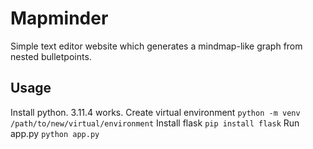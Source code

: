 # Mapminder
Simple text editor website which generates a mindmap-like graph from nested bulletpoints.

## Usage
Install python. 3.11.4 works.
Create virtual environment
```python -m venv /path/to/new/virtual/environment```
Install flask
````pip install flask````
Run app.py
````python app.py````
